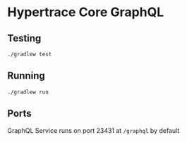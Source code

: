 # Hypertrace Core GraphQL


## Testing

`./gradlew test`

## Running

`./gradlew run`

## Ports

GraphQL Service runs on port 23431 at `/graphql` by default

